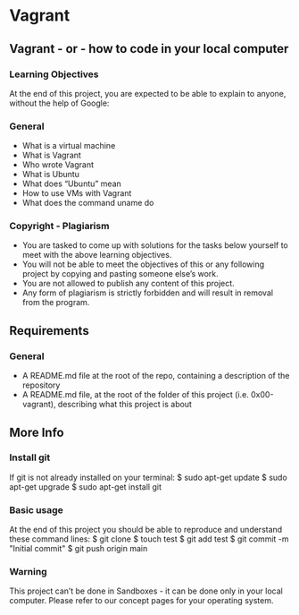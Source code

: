# Vagrant
## Vagrant - or - how to code in your local computer
### Learning Objectives
At the end of this project, you are expected to be able to explain to anyone, without the help of Google:
### General
- What is a virtual machine
- What is Vagrant
- Who wrote Vagrant
- What is Ubuntu
- What does “Ubuntu” mean
- How to use VMs with Vagrant
- What does the command uname do
### Copyright - Plagiarism
- You are tasked to come up with solutions for the tasks below yourself to meet with the above learning objectives.
- You will not be able to meet the objectives of this or any following project by copying and pasting someone else’s work.
- You are not allowed to publish any content of this project.
- Any form of plagiarism is strictly forbidden and will result in removal from the program.
## Requirements
### General
- A README.md file at the root of the repo, containing a description of the repository
- A README.md file, at the root of the folder of this project (i.e. 0x00-vagrant), describing what this project is about
## More Info
### Install git
If git is not already installed on your terminal:
$ sudo apt-get update
$ sudo apt-get upgrade
$ sudo apt-get install git
### Basic usage
At the end of this project you should be able to reproduce and understand these command lines:
$ git clone <repo>
$ touch test
$ git add test
$ git commit -m "Initial commit"
$ git push origin main
### Warning
This project can’t be done in Sandboxes - it can be done only in your local computer. Please refer to our concept pages for your operating system.
